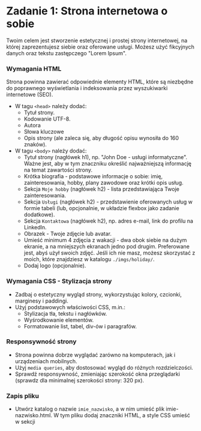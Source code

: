 # Zadanie 1: Strona internetowa o sobie

Twoim celem jest stworzenie estetycznej i prostej strony internetowej, na której zaprezentujesz siebie oraz oferowane usługi. 
Możesz użyć fikcyjnych danych oraz tekstu zastępczego "Lorem Ipsum".

### Wymagania HTML

Strona powinna zawierać odpowiednie elementy HTML, które są niezbędne do poprawnego wyświetlania i indeksowania przez wyszukiwarki internetowe (SEO).

- W tagu ```<head>``` należy dodać: 
  - Tytuł strony. 
  - Kodowanie UTF-8. 
  - Autora 
  - Słowa kluczowe
  - Opis strony (ale zaleca się, aby długość opisu wynosiła do 160 znaków). 
- W tagu ```<body>``` należy dodać:
  - Tytuł strony (nagłówek h1), np. "John Doe - usługi informatyczne". Ważne jest, aby w tym znaczniku określić najważniejszą informację na temat zawartości strony.
  - Krótka biografia - podstawowe informacje o sobie: imię, zainteresowania, hobby, plany zawodowe oraz krótki opis usług.
  - Sekcja ```Moje hobby``` (nagłówek h2) - lista przedstawiająca Twoje zainteresowania.
  - Sekcja ```Usługi``` (nagłówek h2) - przedstawienie oferowanych usług w formie tabeli (lub, opcjonalnie, w układzie flexbox jako zadanie dodatkowe).
  - Sekcja ```Kontaktowa``` (nagłówek h2), np. adres e-mail, link do profilu na LinkedIn.
  - Obrazek - Twoje zdjęcie lub avatar.
  - Umieść minimum 4 zdjęcia z wakacji - dwa obok siebie na dużym ekranie, a na mniejszych ekranach jedno pod drugim. Preferowane jest, abyś użył swoich zdjęć. Jeśli ich nie masz, możesz skorzystać z moich, które znajdziesz w katalogu ```./imgs/holiday/```.
  - Dodaj logo (opcjonalnie).

### Wymagania CSS - Stylizacja strony

- Zadbaj o estetyczny wygląd strony, wykorzystując kolory, czcionki, marginesy i paddingi.
- Użyj podstawowych właściwości CSS, m.in.:
  - Stylizacja tła, tekstu i nagłówków.
  - Wyśrodkowanie elementów.
  - Formatowanie list, tabel, div-ów i paragrafów.

### Responsywność strony

- Strona powinna dobrze wyglądać zarówno na komputerach, jak i urządzeniach mobilnych.
- Użyj ```media queries```, aby dostosować wygląd do różnych rozdzielczości.
- Sprawdź responsywność, zmieniając szerokość okna przeglądarki (sprawdz dla minimalnej szerokości strony: 320 px).

### Zapis pliku

- Utwórz katalog o nazwie ```imie_nazwisko```, a w nim umieść plik imie-nazwisko.html. W tym pliku dodaj znaczniki HTML, a style CSS umieść w sekcji <style>. Przykład można znaleźć w pliku: [john-doe.html](https://github.com/cmsrs/school/blob/main/html_and_css/john_doe/john-doe.html). 
- W tym katalogu utwórz folder imgs, w którym umieścisz zdjęcia potrzebne na stronę.
- Zapisz plik na pendrive lub przechowaj w chmurze (np. Google Drive), aby móc go wykorzystać w kolejnym zadaniu.


# Zadanie 2: Edycja obrazków w programie graficznym

Aby Twoja strona wyglądała profesjonalnie i wczytywała się szybciej, warto odpowiednio przygotować grafiki - np. zdjęcie profilowe i zdjęcia z wakacji i opcjonalnie logo - korzystając z programu graficznego (np. GIMP).

### Wymagania dotyczące obrazków:

- Dostosowanie rozmiaru - dopasuj wymiary obrazków do strony (Gimp: Obraz -> Skaluj obraz).
- Kadrowanie i obróbka - jeśli to konieczne, popraw wygląd zdjęć (Gimp: Narzędzie kadrowania, po zaznaczeniu kliknij dwukrotnie w obszar kadrowania).

Optymalizacja jakości - zachowaj czytelność, jednocześnie zmniejszając rozmiar plików.


# Zadanie 3: Wstawianie obrazków na stronę

Po przygotowaniu grafik umieść je na stronie, dbając o poprawne użycie znacznika ```<img>```. Pamiętaj o ustawieniu odpowiednich atrybutów, takich jak:

- src - ścieżka do pliku graficznego,
- alt - opis alternatywny dla osób korzystających z czytników ekranu,
- width i height - określenie wymiarów obrazka (opcjonalnie).

Dzięki temu Twoja strona będzie szybka w działaniu.